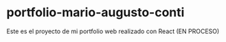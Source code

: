 # portfolio-mario-augusto-conti
Este es el proyecto de mi portfolio web realizado con React (EN PROCESO)
